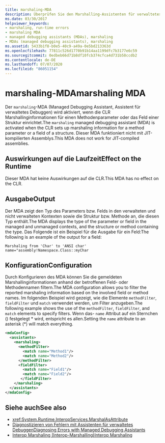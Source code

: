 ```yaml
---
title: marshaling-MDA
description: Überprüfen Sie den Marshalling-Assistenten für verwaltetes Debuggen (MDA), der aufgerufen wird, wenn die CLR Marshallinginformationen für einen Methoden Parameter oder ein Strukturfeld festlegt.
ms.date: 03/30/2017
helpviewer_keywords:
- marshaling, run-time errors
- marshaling MDA
- managed debugging assistants (MDAs), marshaling
- MDAs (managed debugging assistants), marshaling
ms.assetid: 5433b1f8-b0e5-40c9-a49a-0e5bd213363d
ms.openlocfilehash: 77811c526d1770b91b14aa1199dfc7b3177e6c59
ms.sourcegitcommit: 0edbeb66d71b8df10fcb374cfca4d731b58ccdb2
ms.contentlocale: de-DE
ms.lasthandoff: 07/07/2020
ms.locfileid: "86051154"
---
```

# <a name="marshaling-mda"></a><span data-ttu-id="6d896-103">marshaling-MDA</span><span class="sxs-lookup"><span data-stu-id="6d896-103">marshaling MDA</span></span>
<span data-ttu-id="6d896-104">Der `marshaling`-MDA (Managed Debugging Assistant, Assistent für verwaltetes Debuggen) wird aktiviert, wenn die CLR Marshallinginformationen für einen Methodenparameter oder das Feld einer Struktur einrichtet.</span><span class="sxs-lookup"><span data-stu-id="6d896-104">The `marshaling` managed debugging assistant (MDA) is activated when the CLR sets up marshaling information for a method parameter or a field of a structure.</span></span> <span data-ttu-id="6d896-105">Dieser MDA funktioniert nicht mit JIT-kompilierten Assemblys.</span><span class="sxs-lookup"><span data-stu-id="6d896-105">This MDA does not work for JIT-compiled assemblies.</span></span>  
  
## <a name="effect-on-the-runtime"></a><span data-ttu-id="6d896-106">Auswirkungen auf die Laufzeit</span><span class="sxs-lookup"><span data-stu-id="6d896-106">Effect on the Runtime</span></span>  
 <span data-ttu-id="6d896-107">Dieser MDA hat keine Auswirkungen auf die CLR.</span><span class="sxs-lookup"><span data-stu-id="6d896-107">This MDA has no effect on the CLR.</span></span>  
  
## <a name="output"></a><span data-ttu-id="6d896-108">Ausgabe</span><span class="sxs-lookup"><span data-stu-id="6d896-108">Output</span></span>  
 <span data-ttu-id="6d896-109">Der MDA zeigt den Typ des Parameters bzw. Felds in den verwalteten und nicht verwalteten Kontexten sowie die Struktur bzw. Methode an, die diesen Typ enthält.</span><span class="sxs-lookup"><span data-stu-id="6d896-109">The MDA displays the type of the parameter or field in the managed and unmanaged contexts, and the structure or method containing the type.</span></span>  <span data-ttu-id="6d896-110">Das Folgende ist ein Beispiel für die Ausgabe für ein Feld:</span><span class="sxs-lookup"><span data-stu-id="6d896-110">The following is an example of the output for a field:</span></span>  
  
```output
Marshaling from 'Char' to 'ANSI char'  
name="assembly!Namespace.Class::myChar  
```  
  
## <a name="configuration"></a><span data-ttu-id="6d896-111">Konfiguration</span><span class="sxs-lookup"><span data-stu-id="6d896-111">Configuration</span></span>  
 <span data-ttu-id="6d896-112">Durch Konfigurieren des MDA können Sie die gemeldeten Marshallinginformationen anhand der betroffenen Feld- oder Methodennamen filtern.</span><span class="sxs-lookup"><span data-stu-id="6d896-112">The MDA configuration allows you to filter the reported marshaling information based on the involved field or method names.</span></span>  <span data-ttu-id="6d896-113">Im folgenden Beispiel wird gezeigt, wie die Elemente `methodFilter`, `fieldFilter` und `match` verwendet werden, um Filter anzugeben.</span><span class="sxs-lookup"><span data-stu-id="6d896-113">The following example shows the use of the `methodFilter`, `fieldFilter`, and `match` elements to specify filters.</span></span>  <span data-ttu-id="6d896-114">Wenn das- `name` Attribut auf ein Sternchen () festgelegt \* wird, entspricht es allen.</span><span class="sxs-lookup"><span data-stu-id="6d896-114">Setting the `name` attribute to an asterisk (\*) will match everything.</span></span>  
  
```xml  
<mdaConfig>  
  <assistants>  
    <marshaling>  
      <methodFilter>  
        <match name="Method1"/>  
        <match name="Method2"/>  
      </methodFilter>  
      <fieldFilter>  
        <match name="Field1"/>  
        <match name="Field2"/>  
       </fieldFilter>  
    </marshaling>  
  </assistants>  
</mdaConfig>  
```  
  
## <a name="see-also"></a><span data-ttu-id="6d896-115">Siehe auch</span><span class="sxs-lookup"><span data-stu-id="6d896-115">See also</span></span>

- <xref:System.Runtime.InteropServices.MarshalAsAttribute>
- [<span data-ttu-id="6d896-116">Diagnostizieren von Fehlern mit Assistenten für verwaltetes Debuggen</span><span class="sxs-lookup"><span data-stu-id="6d896-116">Diagnosing Errors with Managed Debugging Assistants</span></span>](diagnosing-errors-with-managed-debugging-assistants.md)
- [<span data-ttu-id="6d896-117">Interop Marshaling (Interop-Marshalling)</span><span class="sxs-lookup"><span data-stu-id="6d896-117">Interop Marshaling</span></span>](../interop/interop-marshaling.md)
